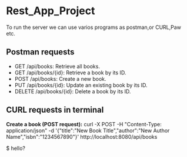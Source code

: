 # Rest_App_Project
To run the server we can use varios programs as postman,or CURL,Paw etc.

## Postman requests
- GET /api/books: Retrieve all books.
- GET /api/books/{id}: Retrieve a book by its ID.
- POST /api/books: Create a new book.
- PUT /api/books/{id}: Update an existing book by its ID.
- DELETE /api/books/{id}: Delete a book by its ID.
## CURL requests in terminal
**Create a book (POST request):**
    curl -X POST -H "Content-Type: application/json" -d '{"title":"New Book Title","author":"New Author Name","isbn":"1234567890"}' http://localhost:8080/api/books

$ hello?
